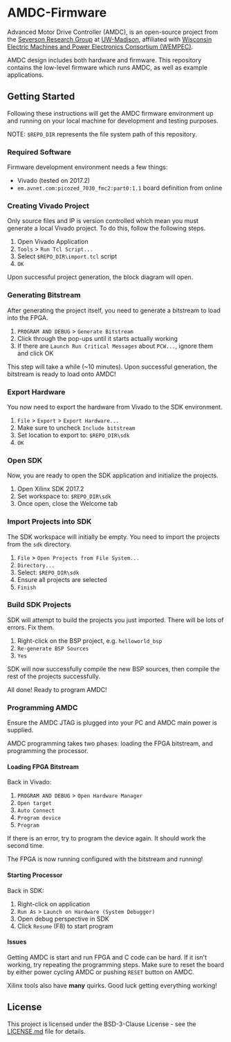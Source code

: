 # AMDC-Firmware

Advanced Motor Drive Controller (AMDC), is an open-source project from the [Severson Research Group](https://severson.wempec.wisc.edu/) at [UW-Madison](http://www.engr.wisc.edu/department/electrical-computer-engineering/), affiliated with [Wisconsin Electric Machines and Power Electronics Consortium (WEMPEC)](https://wempec.wisc.edu/).

AMDC design includes both hardware and firmware. This repository contains the low-level firmware which runs AMDC, as well as example applications.

## Getting Started

Following these instructions will get the AMDC firmware environment up and running on your local machine for development and testing purposes.

NOTE: `$REPO_DIR` represents the file system path of this repository.

### Required Software

Firmware development environment needs a few things:

- Vivado (tested on 2017.2)
- `em.avnet.com:picozed_7030_fmc2:part0:1.1` board definition from online

### Creating Vivado Project

Only source files and IP is version controlled which mean you must generate a local Vivado project. To do this, follow the following steps.

1. Open Vivado Application
2. `Tools` > `Run Tcl Script...`
3. Select `$REPO_DIR\import.tcl` script
4. `OK`

Upon successful project generation, the block diagram will open.

### Generating Bitstream

After generating the project itself, you need to generate a bitstream to load into the FPGA.

1. `PROGRAM AND DEBUG` > `Generate Bitstream`
2. Click through the pop-ups until it starts actually working
3. If there are `Launch Run Critical Messages` about `PCW...`, ignore them and click OK

This step will take a while (~10 minutes). Upon successful generation, the bitstream is ready to load onto AMDC!

### Export Hardware

You now need to export the hardware from Vivado to the SDK environment.

1. `File` > `Export` > `Export Hardware...`
2. Make sure to uncheck `Include bitstream`
3. Set location to export to: `$REPO_DIR\sdk`
4. `OK`

### Open SDK

Now, you are ready to open the SDK application and initialize the projects.

1. Open Xilinx SDK 2017.2
2. Set workspace to: `$REPO_DIR\sdk`
3. Once open, close the Welcome tab

### Import Projects into SDK

The SDK workspace will initially be empty. You need to import the projects from the `sdk` directory.

1. `File` > `Open Projects from File System...`
2. `Directory...`
3. Select: `$REPO_DIR\sdk`
4. Ensure all projects are selected
5. `Finish`

### Build SDK Projects

SDK will attempt to build the projects you just imported. There will be lots of errors. Fix them.

1. Right-click on the BSP project, e.g. `helloworld_bsp`
2. `Re-generate BSP Sources`
3. `Yes`

SDK will now successfully compile the new BSP sources, then compile the rest of the projects successfully.

All done! Ready to program AMDC!


### Programming AMDC

Ensure the AMDC JTAG is plugged into your PC and AMDC main power is supplied.

AMDC programming takes two phases: loading the FPGA bitstream, and programming the processor.

#### Loading FPGA Bitstream

Back in Vivado:

1. `PROGRAM AND DEBUG` > `Open Hardware Manager`
2. `Open target`
3. `Auto Connect`
4. `Program device`
5. `Program`

If there is an error, try to program the device again. It should work the second time.

The FPGA is now running configured with the bitstream and running!

#### Starting Processor

Back in SDK:

1. Right-click on application
2. `Run As` > `Launch on Hardware (System Debugger)`
3. Open debug perspective in SDK
4. Click `Resume` (F8) to start program


#### Issues

Getting AMDC is start and run FPGA and C code can be hard. If it isn't working, try repeating the programming steps. Make sure to reset the board by either power cycling AMDC or pushing `RESET` button on AMDC.

Xilinx tools also have **many** quirks. Good luck getting everything working!


## License

This project is licensed under the BSD-3-Clause License - see the [LICENSE.md](LICENSE.md) file for details.
